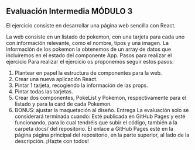 ## Evaluación Intermedia MÓDULO 3

El ejercicio consiste en desarrollar una página web sencilla con React.

La web consiste en un listado de pokemon, con una tarjeta para cada uno con información relevante, como el
nombre, tipos y una imagen. La información de los pokemon la obtenemos de un array de datos que
incluiremos en el estado del componente App.
Pasos para realizar el ejercicio
Para realizar el ejercicio os proponemos seguir estos pasos:

1. Plantear en papel la estructura de componentes para la web.
2. Crear una nueva aplicación React.
3. Pintar 1 tarjeta, recogiendo la información de las props.
4. Pintar todas las tarjetas.
5. Crear dos componentes, PokeList y Pokemon, respectivamente para el listado y para la card de cada
   Pokemon.
6. BONUS: ajustar la maquetación al diseño.
   Entrega
   La evaluación solo se considerará terminada cuando:
   Esté publicada en GitHub Pages y esté funcionando, para lo cual tendréis que subir el código, también
   a la carpeta docs/ del repositorio.
   El enlace a GitHub Pages esté en la página página principal del repositorio, en la parte superior, al lado
   de la descripción.
   ¡Hazte con todos!
